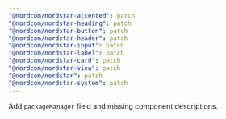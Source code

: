 ```yaml
---
"@nordcom/nordstar-accented": patch
"@nordcom/nordstar-heading": patch
"@nordcom/nordstar-button": patch
"@nordcom/nordstar-header": patch
"@nordcom/nordstar-input": patch
"@nordcom/nordstar-label": patch
"@nordcom/nordstar-card": patch
"@nordcom/nordstar-view": patch
"@nordcom/nordstar": patch
"@nordcom/nordstar-system": patch
---
```


Add `packageManager` field and missing component descriptions.
